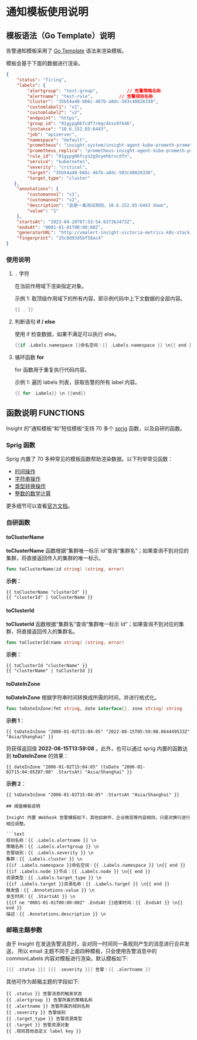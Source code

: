 # 通知模板使用说明

## 模板语法（Go Template）说明

告警通知模板采用了 [Go Template](https://pkg.go.dev/text/template) 语法来渲染模板。

模板会基于下面的数据进行渲染。

```json
{
    "status": "firing",
    "labels": {
        "alertgroup": "test-group",           // 告警策略名称
        "alertname": "test-rule",          // 告警规则名称
        "cluster": "35b54a48-b66c-467b-a8dc-503c40826330",
        "customlabel1": "v1",
        "customlabel2": "v2",
        "endpoint": "https",
        "group_id": "01gypg06fcdf7rmqc4ksv97646",
        "instance": "10.6.152.85:6443",
        "job": "apiserver",
        "namespace": "default",
        "prometheus": "insight-system/insight-agent-kube-prometh-prometheus",
        "prometheus_replica": "prometheus-insight-agent-kube-prometh-prometheus-0",
        "rule_id": "01gypg06fcyn2g9zyehbrvcdfn",
        "service": "kubernetes",
        "severity": "critical",
        "target": "35b54a48-b66c-467b-a8dc-503c40826330",
        "target_type": "cluster"
   },
    "annotations": {
        "customanno1": "v1",
        "customanno2": "v2",
        "description": "这是一条测试规则，10.6.152.85:6443 down",
        "value": "1"
    },
    "startsAt": "2023-04-20T07:53:54.637363473Z",
    "endsAt": "0001-01-01T00:00:00Z",
    "generatorURL": "http://vmalert-insight-victoria-metrics-k8s-stack-df987997b-npsl9:8080/vmalert/alert?group_id=16797738747470868115&alert_id=10071735367745833597",
    "fingerprint": "25c8d93d5bf58ac4"
}
```

### 使用说明

1. `.` 字符

    在当前作用域下渲染指定对象。

    示例 1: 取顶级作用域下的所有内容，即示例代码中上下文数据的全部内容。

    ```go
    {{ . }}
    ```

2. 判断语句 __if / else__ 

    使用 if 检查数据，如果不满足可以执行 else。

    ```go
    {{if .Labels.namespace }}命名空间：{{ .Labels.namespace }} \n{{ end }}
    ```

3. 循环函数 __for__ 

    for 函数用于重复执行代码内容。

    示例 1: 遍历 labels 列表，获取告警的所有 label 内容。

    ```go
    {{ for .Labels}} \n {{end}}
    ```

## 函数说明 FUNCTIONS

Insight 的”通知模板“和”短信模板“支持 70 多个 [sprig](http://masterminds.github.io/sprig/) 函数，以及自研的函数。

### Sprig 函数

Sprig 内置了 70 多种常见的模板函数帮助渲染数据。以下列举常见函数：

* [时间操作](http://masterminds.github.io/sprig/date.html)
* [字符串操作](http://masterminds.github.io/sprig/strings.html)
* [类型转换操作](http://masterminds.github.io/sprig/conversion.html)
* [整数的数学计算](http://masterminds.github.io/sprig/math.html)

更多细节可以查看[官方文档](http://masterminds.github.io/sprig/)。

### 自研函数

#### toClusterName

__toClusterName__ 函数根据“集群唯一标示 Id”查询“集群名”；如果查询不到对应的集群，将直接返回传入的集群的唯一标示。

```go
func toClusterName(id string) (string, error)
```

**示例：**

```go-templates
{{ toClusterName "clusterId" }}
{{ "clusterId" | toClusterName }}
```

#### toClusterId

__toClusterId__ 函数根据“集群名”查询“集群唯一标示 Id”；如果查询不到对应的集群，将直接返回传入的集群名。

```go
func toClusterId(name string) (string, error)
```

**示例：**

```go-templates
{{ toClusterId "clusterName" }}
{{ "clusterName" | toClusterId }}
```

#### toDateInZone

__toDateInZone__ 根据字符串时间转换成所需的时间，并进行格式化。

```go
func toDateInZone(fmt string, date interface{}, zone string) string
```

**示例 1**：

```go-templates
{{ toDateInZone "2006-01-02T15:04:05" "2022-08-15T05:59:08.064449533Z" "Asia/Shanghai" }}
```

将获得返回值 __2022-08-15T13:59:08__ 。此外，也可以通过 sprig 内置的函数达到 __toDateInZone__ 的效果：

```go-templates
{{ dateInZone "2006-01-02T15:04:05" (toDate "2006-01-02T15:04:05Z07:00" .StartsAt) "Asia/Shanghai" }}
```

**示例 2**：

```go-templates
{{ toDateInZone "2006-01-02T15:04:05" .StartsAt "Asia/Shanghai" }}

## 阈值模板说明

Insight 内置 Webhook 告警模板如下，其他如邮件、企业微信等内容相同，只是对换行进行相应调整。

```text
规则名称：{{ .Labels.alertname }} \n
策略名称：{{ .Labels.alertgroup }} \n
告警级别：{{ .Labels.severity }} \n
集群：{{ .Labels.cluster }} \n
{{if .Labels.namespace }}命名空间：{{ .Labels.namespace }} \n{{ end }}
{{if .Labels.node }}节点：{{ .Labels.node }} \n{{ end }}
资源类型：{{ .Labels.target_type }} \n
{{if .Labels.target }}资源名称：{{ .Labels.target }} \n{{ end }}
触发值：{{ .Annotations.value }} \n
发生时间：{{ .StartsAt }} \n
{{if ne "0001-01-01T00:00:00Z" .EndsAt }}结束时间：{{ .EndsAt }} \n{{ end }}
描述：{{ .Annotations.description }} \n
```

### 邮箱主题参数

由于 Insight 在发送告警消息时，会对同一时间同一条规则产生的消息进行合并发送，
所以 email 主题不同于上面四种模板，只会使用告警消息中的 commonLabels 内容对模板进行渲染。默认模板如下: 

```go
[{{ .status }}] [{{ .severity }}] 告警：{{ .alertname }}
```

其他可作为邮箱主题的字段如下: 

```text
{{ .status }} 告警消息的触发状态
{{ .alertgroup }} 告警所属的策略名称
{{ .alertname }} 告警所属的规则名称
{{ .severity }} 告警级别
{{ .target_type }} 告警资源类型
{{ .target }} 告警资源对象
{{ .规则其他自定义 label key }}
```
